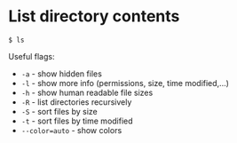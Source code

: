 # List directory contents

	$ ls

Useful flags:

- `-a` - show hidden files
- `-l` - show more info (permissions, size, time modified,...)
- `-h` - show human readable file sizes
- `-R` - list directories recursively
- `-S` - sort files by size
- `-t` - sort files by time modified
- `--color=auto` - show colors
